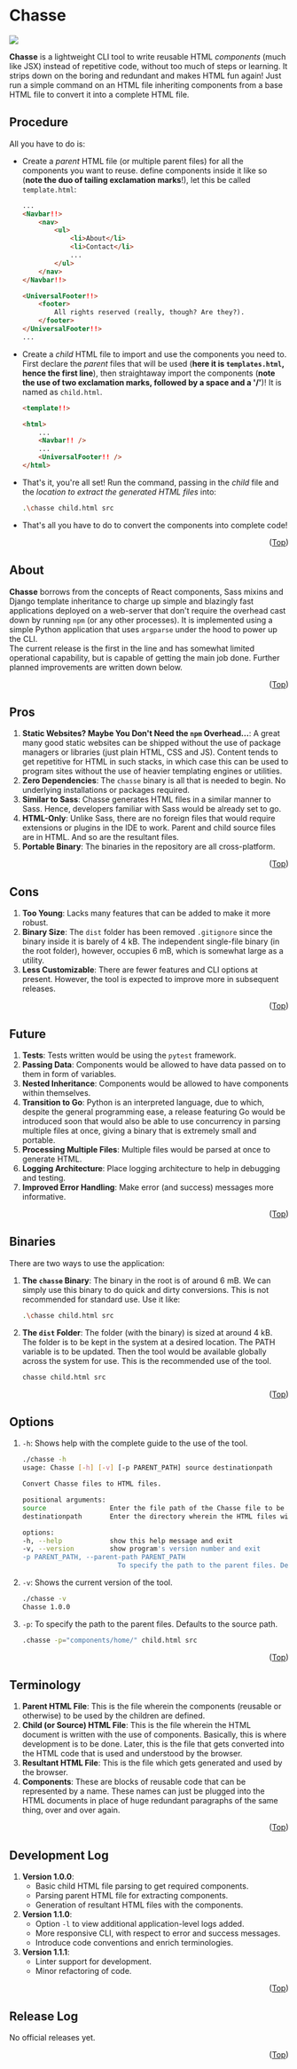 # Chasse

<div id="top"></div>
<span>
    <img src="https://img.shields.io/badge/Python-FFD43B?style=for-the-badge&logo=python&logoColor=blue" />
</span>

**Chasse** is a lightweight CLI tool to write reusable HTML *components* (much like JSX) instead of repetitive code, without too much of steps or learning. It strips down on the boring and redundant and makes HTML fun again! Just run a simple command on an HTML file inheriting components from a base HTML file to convert it into a complete HTML file. 


## Procedure

All you have to do is:
- Create a *parent* HTML file (or multiple parent files) for all the components you want to reuse. define components inside it like so (**note the duo of tailing exclamation marks**!), let this be called `template.html`:
  
    ```html
    ...
    <Navbar!!>
        <nav>
            <ul>
                <li>About</li>
                <li>Contact</li>
                ...
            </ul>
        </nav>
    </Navbar!!>

    <UniversalFooter!!>
        <footer>
            All rights reserved (really, though? Are they?).
        </footer>
    </UniversalFooter!!>
    ...
    ```
- Create a *child* HTML file to import and use the components you need to. First declare the *parent* files that will be used (**here it is `templates.html`, hence the first line**), then straightaway import the components (**note the use of two exclamation marks, followed by a space and a '/'**)! It is named as `child.html`.
  
    ```html
    <template!!>
    
    <html>
        ...
        <Navbar!! />
        ...
        <UniversalFooter!! />
    </html>
    ```
- That's it, you're all set! Run the command, passing in the *child* file and the *location to extract the generated HTML files* into:
    ```sh
    .\chasse child.html src
    ```
- That's all you have to do to convert the components into complete code!
    
<p align="right">(<a href="#top">Top</a>)</p>


## About

**Chasse** borrows from the concepts of React components, Sass mixins and Django template inheritance to charge up simple and blazingly fast applications deployed on a web-server that don't require the overhead cast down by running `npm` (or any other processes). It is implemented using a simple Python application that uses `argparse` under the hood to power up the CLI. <br />
The current release is the first in the line and has somewhat limited operational capability, but is capable of getting the main job done. Further planned improvements are written down below.

<p align="right">(<a href="#top">Top</a>)</p>


## Pros

1. **Static Websites? Maybe You Don't Need the `npm` Overhead...**: A great many good static websites can be shipped without the use of package managers or libraries (just plain HTML, CSS and JS). Content tends to get repetitive for HTML in such stacks, in which case this can be used to program sites without the use of heavier templating engines or utilities.
1. **Zero Dependencies**: The `chasse` binary is all that is needed to begin. No underlying installations or packages required.
1. **Similar to Sass**: Chasse generates HTML files in a similar manner to Sass. Hence, developers familiar with Sass would be already set to go.
1. **HTML-Only**: Unlike Sass, there are no foreign files that would require extensions or plugins in the IDE to work. Parent and child source files are in HTML. And so are the resultant files.
1. **Portable Binary**: The binaries in the repository are all cross-platform.

<p align="right">(<a href="#top">Top</a>)</p>


## Cons

1. **Too Young**: Lacks many features that can be added to make it more robust.
1. **Binary Size**: The `dist` folder has been removed `.gitignore` since the binary inside it is barely of 4 kB. The independent single-file binary (in the root folder), however, occupies 6 mB, which is somewhat large as a utility.
1. **Less Customizable**: There are fewer features and CLI options at present. However, the tool is expected to improve more in subsequent releases.

<p align="right">(<a href="#top">Top</a>)</p>


## Future

1. **Tests**: Tests written would be using the `pytest` framework.
1. **Passing Data**: Components would be allowed to have data passed on to them in form of variables.
1. **Nested Inheritance**: Components would be allowed to have components within themselves.
1. **Transition to Go**: Python is an interpreted language, due to which, despite the general programming ease, a release featuring Go would be introduced soon that would also be able to use concurrency in parsing multiple files at once, giving a binary that is extremely small and portable.
1. **Processing Multiple Files**: Multiple files would be parsed at once to generate HTML.
1. **Logging Architecture**: Place logging architecture to help in debugging and testing.
1. **Improved Error Handling**: Make error (and success) messages more informative.

<p align="right">(<a href="#top">Top</a>)</p>


## Binaries

There are two ways to use the application:
1. **The `chasse` Binary**: The binary in the root is of around 6 mB. We can simply use this binary to do quick and dirty conversions. This is not recommended for standard use. Use it like:

    ```sh
    .\chasse child.html src
    ```
1. **The `dist` Folder**: The folder (with the binary) is sized at around 4 kB. The folder is to be kept in the system at a desired location. The PATH variable is to be updated. Then the tool would be available globally across the system for use. This is the recommended use of the tool.

    ```sh
    chasse child.html src
    ```

<p align="right">(<a href="#top">Top</a>)</p>


## Options

1. `-h`: Shows help with the complete guide to the use of the tool.
    ```sh
    ./chasse -h
    usage: Chasse [-h] [-v] [-p PARENT_PATH] source destinationpath

    Convert Chasse files to HTML files.

    positional arguments:
    source                Enter the file path of the Chasse file to be converted into an HTML file.
    destinationpath       Enter the directory wherein the HTML files will get stored.

    options:
    -h, --help            show this help message and exit
    -v, --version         show program's version number and exit
    -p PARENT_PATH, --parent-path PARENT_PATH
                            To specify the path to the parent files. Defaults to the source path.
    ```
1. `-v`: Shows the current version of the tool.
    ```sh
    ./chasse -v
    Chasse 1.0.0
    ```
1. `-p`: To specify the path to the parent files. Defaults to the source path.
    ```sh
    .chasse -p="components/home/" child.html src
    ```

<p align="right">(<a href="#top">Top</a>)</p>


## Terminology

1. **Parent HTML File**: This is the file wherein the components (reusable or otherwise) to be used by the children are defined.
1. **Child (or Source) HTML File**: This is the file wherein the HTML document is written with the use of components. Basically, this is where development is to be done. Later, this is the file that gets converted into the HTML code that is used and understood by the browser.
1. **Resultant HTML File**: This is the file which gets generated and used by the browser.
1. **Components**: These are blocks of reusable code that can be represented by a name. These names can just be plugged into the HTML documents in place of huge redundant paragraphs of the same thing, over and over again.

<p align="right">(<a href="#top">Top</a>)</p>


## Development Log

1. **Version 1.0.0**:
    - Basic child HTML file parsing to get required components.
    - Parsing parent HTML file for extracting components.
    - Generation of resultant HTML files with the components.
1. **Version 1.1.0**:
    - Option `-l` to view additional application-level logs added.
    - More responsive CLI, with respect to error and success messages.
    - Introduce code conventions and enrich terminologies.
1. **Version 1.1.1**:
    - Linter support for development.
    - Minor refactoring of code.

<p align="right">(<a href="#top">Top</a>)</p>


## Release Log

No official releases yet.

<p align="right">(<a href="#top">Top</a>)</p>
